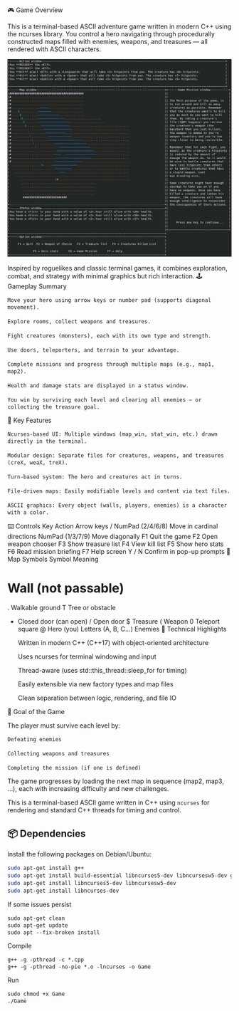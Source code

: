 🎮 Game Overview

This is a terminal-based ASCII adventure game written in modern C++ using the ncurses library. You control a hero navigating through procedurally constructed maps filled with enemies, weapons, and treasures — all rendered with ASCII characters.

![Game Screenshot](images/game_screen.jpg)

Inspired by roguelikes and classic terminal games, it combines exploration, combat, and strategy with minimal graphics but rich interaction.
🕹️ Gameplay Summary

    Move your hero using arrow keys or number pad (supports diagonal movement).

    Explore rooms, collect weapons and treasures.

    Fight creatures (monsters), each with its own type and strength.

    Use doors, teleporters, and terrain to your advantage.

    Complete missions and progress through multiple maps (e.g., map1, map2).

    Health and damage stats are displayed in a status window.

    You win by surviving each level and clearing all enemies — or collecting the treasure goal.

🔑 Key Features

    Ncurses-based UI: Multiple windows (map_win, stat_win, etc.) drawn directly in the terminal.

    Modular design: Separate files for creatures, weapons, and treasures (creX, weaX, treX).

    Turn-based system: The hero and creatures act in turns.

    File-driven maps: Easily modifiable levels and content via text files.

    ASCII graphics: Every object (walls, players, enemies) is a character with a color.

⌨️ Controls
Key	Action
Arrow keys / NumPad (2/4/6/8)	Move in cardinal directions
NumPad (1/3/7/9)	Move diagonally
F1	Quit the game
F2	Open weapon chooser
F3	Show treasure list
F4	View kill list
F5	Show hero stats
F6	Read mission briefing
F7	Help screen
Y / N	Confirm in pop-up prompts
🔣 Map Symbols
Symbol	Meaning
#	Wall (not passable)
.	Walkable ground
T	Tree or obstacle
+	Closed door (can open)
/	Open door
$	Treasure
(	Weapon
0	Teleport square
@	Hero (you)
Letters (A, B, C...)	Enemies
🧱 Technical Highlights

    Written in modern C++ (C++17) with object-oriented architecture

    Uses ncurses for terminal windowing and input

    Thread-aware (uses std::this_thread::sleep_for for timing)

    Easily extensible via new factory types and map files

    Clean separation between logic, rendering, and file IO

🚀 Goal of the Game

The player must survive each level by:

    Defeating enemies

    Collecting weapons and treasures

    Completing the mission (if one is defined)

The game progresses by loading the next map in sequence (map2, map3, ...), each with increasing difficulty and new challenges.

This is a terminal-based ASCII game written in C++ using `ncurses` for rendering and standard C++ threads for timing and control.



## 📦 Dependencies

Install the following packages on Debian/Ubuntu:

```bash
sudo apt-get install g++
sudo apt-get install build-essential libncurses5-dev libncursesw5-dev gdb valgrind cmake libpthread-stubs0-dev
sudo apt-get install libncurses5-dev libncursesw5-dev
sudo apt-get install libncurses-dev

```
If some issues persist
```
sudo apt-get clean
sudo apt-get update
sudo apt --fix-broken install
```

Compile
```
g++ -g -pthread -c *.cpp
g++ -g -pthread -no-pie *.o -lncurses -o Game

```
Run
```
sudo chmod +x Game
./Game
```
